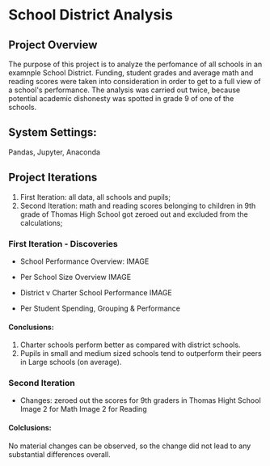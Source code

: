 # School District Analysis

## Project Overview
The purpose of this project is to analyze the perfomance of all schools in an examnple School District. Funding, student grades and average math and reading scores were taken into consideration in order to get to a full view of a school's performance. The analysis was carried out twice, because potential academic dishonesty was spotted in grade 9 of one of the schools. 

## System Settings:
Pandas, Jupyter, Anaconda

## Project Iterations
1.  First Iteration: all data, all schools and pupils;
2.  Second Iteration: math and reading scores belonging to children in 9th grade of Thomas High School got zeroed out and excluded from the calculations;

### First Iteration - Discoveries
 - School Performance Overview:
 IMAGE
 
 - Per School Size Overview
 IMAGE
 
  - District v Charter School Performance
 IMAGE
 
  - Per Student Spending, Grouping & Performance

#### Conclusions:
1. Charter schools perform better as compared with district schools.
2. Pupils in small and medium sized schools tend to outperform their peers in Large schools (on average).

### Second Iteration
 - Changes: zeroed out the scores for 9th graders in Thomas Hight School
Image 2 for Math
Image 2 for Reading

#### Colclusions:
No material changes can be observed, so the change did not lead to any substantial differences overall.

 

